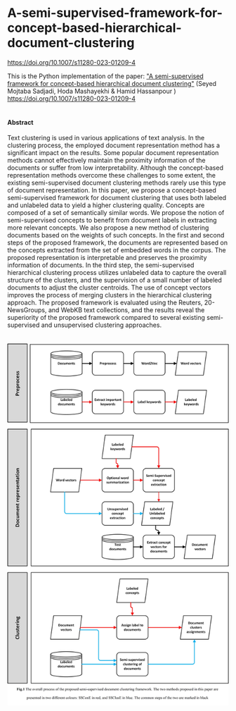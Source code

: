 # A-semi-supervised-framework-for-concept-based-hierarchical-document-clustering
https://doi.org/10.1007/s11280-023-01209-4



This is the Python implementation of the paper: <a href="https://doi.org/10.1007/s11280-023-01209-4">"A semi-supervised framework for concept-based hierarchical document clustering"</a> (Seyed Mojtaba Sadjadi, Hoda Mashayekhi & Hamid Hassanpour ) <br>
https://doi.org/10.1007/s11280-023-01209-4
<br>
<be>
<br>
<be>
<h4> Abstract </h4>
Text clustering is used in various applications of text analysis. In the clustering process, the employed document representation method has a significant impact on the results. Some popular document representation methods cannot effectively maintain the proximity information of the documents or suffer from low interpretability. Although the concept-based representation methods overcome these challenges to some extent, the existing semi-supervised document clustering methods rarely use this type of document representation. In this paper, we propose a concept-based semi-supervised framework for document clustering that uses both labeled and unlabeled data to yield a higher clustering quality. Concepts are composed of a set of semantically similar words. We propose the notion of semi-supervised concepts to benefit from document labels in extracting more relevant concepts. We also propose a new method of clustering documents based on the weights of such concepts. In the first and second steps of the proposed framework, the documents are represented based on the concepts extracted from the set of embedded words in the corpus. The proposed representation is interpretable and preserves the proximity information of documents. In the third step, the semi-supervised hierarchical clustering process utilizes unlabeled data to capture the overall structure of the clusters, and the supervision of a small number of labeled documents to adjust the cluster centroids. The use of concept vectors improves the process of merging clusters in the hierarchical clustering approach. The proposed framework is evaluated using the Reuters, 20-NewsGroups, and WebKB text collections, and the results reveal the superiority of the proposed framework compared to several existing semi-supervised and unsupervised clustering approaches.

<br>
<be>
<br>
<br>

<img src="https://github.com/mojtabasajjadi/A-semi-supervised-framework-for-concept-based-hierarchical-document-clustering/blob/main/Fig1.jpg?raw=true" alt="Italian Trulli">

